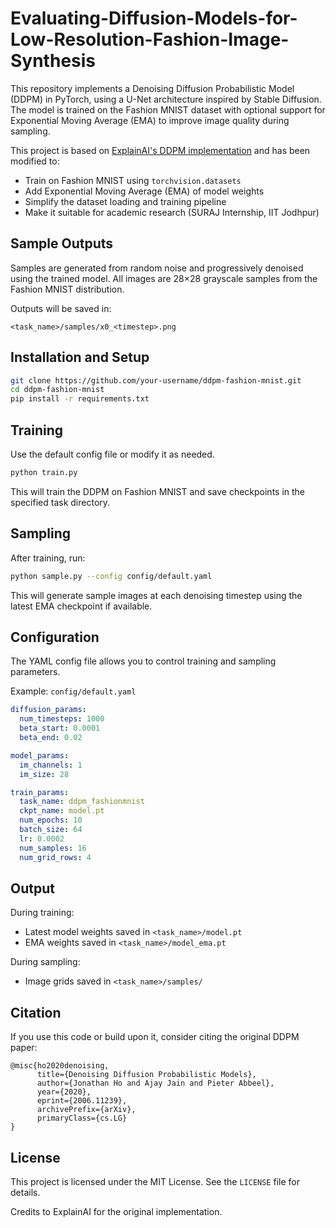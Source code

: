 # Evaluating-Diffusion-Models-for-Low-Resolution-Fashion-Image-Synthesis
This repository implements a Denoising Diffusion Probabilistic Model (DDPM) in PyTorch, using a U-Net architecture inspired by Stable Diffusion. The model is trained on the Fashion MNIST dataset with optional support for Exponential Moving Average (EMA) to improve image quality during sampling.

This project is based on [ExplainAI's DDPM implementation](https://github.com/ExplainableML/DDPM-Pytorch) and has been modified to:

- Train on Fashion MNIST using `torchvision.datasets`
- Add Exponential Moving Average (EMA) of model weights
- Simplify the dataset loading and training pipeline
- Make it suitable for academic research (SURAJ Internship, IIT Jodhpur)

## Sample Outputs

Samples are generated from random noise and progressively denoised using the trained model. All images are 28×28 grayscale samples from the Fashion MNIST distribution.

Outputs will be saved in:
```
<task_name>/samples/x0_<timestep>.png
```

## Installation and Setup

```bash
git clone https://github.com/your-username/ddpm-fashion-mnist.git
cd ddpm-fashion-mnist
pip install -r requirements.txt
```

## Training

Use the default config file or modify it as needed.

```bash
python train.py
```

This will train the DDPM on Fashion MNIST and save checkpoints in the specified task directory.

## Sampling

After training, run:

```bash
python sample.py --config config/default.yaml
```

This will generate sample images at each denoising timestep using the latest EMA checkpoint if available.

## Configuration

The YAML config file allows you to control training and sampling parameters.

Example: `config/default.yaml`

```yaml
diffusion_params:
  num_timesteps: 1000
  beta_start: 0.0001
  beta_end: 0.02

model_params:
  im_channels: 1
  im_size: 28

train_params:
  task_name: ddpm_fashionmnist
  ckpt_name: model.pt
  num_epochs: 10
  batch_size: 64
  lr: 0.0002
  num_samples: 16
  num_grid_rows: 4
```

## Output

During training:
- Latest model weights saved in `<task_name>/model.pt`
- EMA weights saved in `<task_name>/model_ema.pt`

During sampling:
- Image grids saved in `<task_name>/samples/`

## Citation

If you use this code or build upon it, consider citing the original DDPM paper:

```
@misc{ho2020denoising,
      title={Denoising Diffusion Probabilistic Models}, 
      author={Jonathan Ho and Ajay Jain and Pieter Abbeel},
      year={2020},
      eprint={2006.11239},
      archivePrefix={arXiv},
      primaryClass={cs.LG}
}
```

## License

This project is licensed under the MIT License. See the `LICENSE` file for details.

Credits to ExplainAI for the original implementation.

